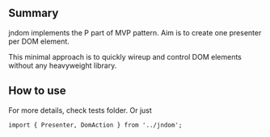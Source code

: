 Summary
-------

jndom implements the P part of MVP pattern. Aim is to create one presenter per DOM element. 

This minimal approach is to quickly wireup and control DOM elements without any heavyweight library.

How to use
------------

For more details, check tests folder. Or just 

```
import { Presenter, DomAction } from '../jndom';

```

